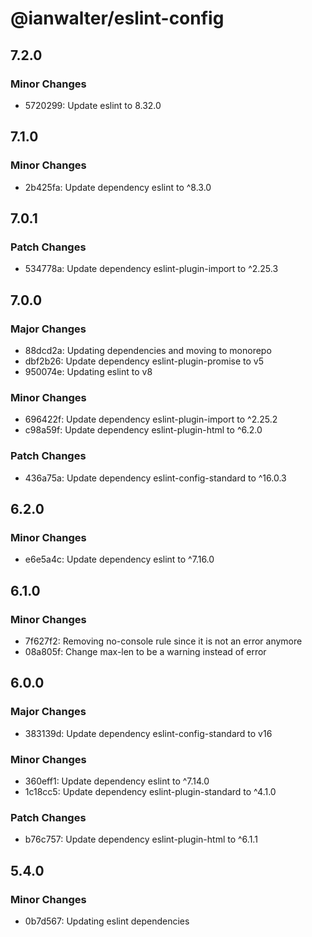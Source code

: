 # @ianwalter/eslint-config

## 7.2.0

### Minor Changes

- 5720299: Update eslint to 8.32.0

## 7.1.0

### Minor Changes

- 2b425fa: Update dependency eslint to ^8.3.0

## 7.0.1

### Patch Changes

- 534778a: Update dependency eslint-plugin-import to ^2.25.3

## 7.0.0

### Major Changes

- 88dcd2a: Updating dependencies and moving to monorepo
- dbf2b26: Update dependency eslint-plugin-promise to v5
- 950074e: Updating eslint to v8

### Minor Changes

- 696422f: Update dependency eslint-plugin-import to ^2.25.2
- c98a59f: Update dependency eslint-plugin-html to ^6.2.0

### Patch Changes

- 436a75a: Update dependency eslint-config-standard to ^16.0.3

## 6.2.0

### Minor Changes

- e6e5a4c: Update dependency eslint to ^7.16.0

## 6.1.0

### Minor Changes

- 7f627f2: Removing no-console rule since it is not an error anymore
- 08a805f: Change max-len to be a warning instead of error

## 6.0.0

### Major Changes

- 383139d: Update dependency eslint-config-standard to v16

### Minor Changes

- 360eff1: Update dependency eslint to ^7.14.0
- 1c18cc5: Update dependency eslint-plugin-standard to ^4.1.0

### Patch Changes

- b76c757: Update dependency eslint-plugin-html to ^6.1.1

## 5.4.0

### Minor Changes

- 0b7d567: Updating eslint dependencies
